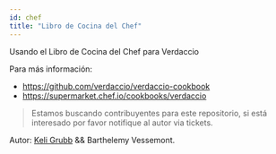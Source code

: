 ```yaml
---
id: chef
title: "Libro de Cocina del Chef"
---
```


Usando el Libro de Cocina del Chef para Verdaccio

Para más información:

* <https://github.com/verdaccio/verdaccio-cookbook>
* <https://supermarket.chef.io/cookbooks/verdaccio>

> Estamos buscando contribuyentes para este repositorio, si está interesado por favor notifique al autor via tickets.

Autor: [Keli Grubb](https://github.com/kgrubb) && Barthelemy Vessemont.